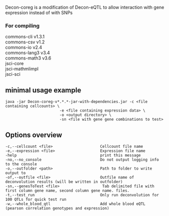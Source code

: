 
Decon-coreg is a modification of Decon-eQTL to allow interaction with gene expression instead of with SNPs



### For compiling
commons-cli v1.3.1  
commons-csv v1.2  
commons-io v2.4  
commons-lang3 v3.4  
commons-math3 v3.6  
jsci-core  
jsci-mathmlimpl  
jsci-sci

## minimal usage example
    
    java -jar Decon-coreg-v*.*.*-jar-with-dependencies.jar -c <file containing cellcounts> \
                            -e <file containing expression data> \
                            -o <output directory> \
                            -sn <file with gene gene combinations to test>
    

## Options overview

    -c,--cellcount <file>                     Cellcount file name
    -e,--expression <file>                    Expression file name
    -help                                     print this message
    -no,--no_console                          Do not output logging info to the console
    -o,--outfolder <path>                     Path to folder to write output to
    -of,--outfile <file>                      Outfile name of deconvolution results (will be written in outfolder)
    -sn,--genesToTest <file>                   Tab delimited file with first column gene name, second column gene name. files.
    -t,--test_run                             Only run deconvolution for 100 QTLs for quick test run
    -w,--whole_blood_qtl                      Add whole blood eQTL (pearson correlation genotypes and expression)
